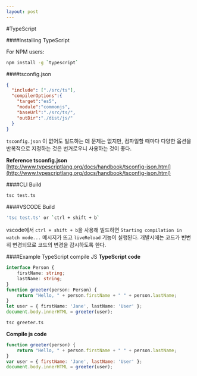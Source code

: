 ```yaml
---
layout: post
---
```


#TypeScript

####Installing TypeScript

For NPM users:
```Bash
npm install -g `typescript`
```

####tsconfig.json

```json
{
  "include": ["./src/ts"],
  "compilerOptions":{
    "target":"es5",
    "module":"commonjs",
    "baseUrl":"./src/ts/",
    "outDir":"./dist/js/"
  }
}
```
`tsconfig.json` 이 없어도 빌드하는 데 문제는 없지만, 컴파일할 때마다 다양한 옵션을 반복적으로 지정하는 것은 번거로우니 사용하는 것이 좋다.

**Reference tsconfig.json**
[http://www.typescriptlang.org/docs/handbook/tsconfig-json.html](http://www.typescriptlang.org/docs/handbook/tsconfig-json.html)

####CLI Build
```Bash
tsc test.ts
```
####VSCODE Build
```Bash
'tsc test.ts' or `ctrl + shift + b`
```
vscode에서 `ctrl + shift + b`을 사용해 빌드하면
`Starting compilation in watch mode...` 메시지가 뜨고 `liveReload` 기능이 실행된다. 개발시에는 코드가 빈번히 변경되므로 코드의 변경을 감시하도록 한다.

####Example TypeScript compile JS
**TypeScript code**
```TypeScript
interface Person {
    firstName: string;
    lastName: string;
}
function greeter(person: Person) {
    return "Hello, " + person.firstName + " " + person.lastName;
}
let user = { firstName: 'Jane', lastName: 'User' };
document.body.innerHTML = greeter(user);
```
```Bash
tsc greeter.ts
```

**Compile js code**
```js
function greeter(person) {
    return "Hello, " + person.firstName + " " + person.lastName;
}
var user = { firstName: 'Jane', lastName: 'User' };
document.body.innerHTML = greeter(user);
```
